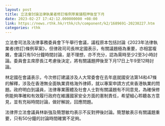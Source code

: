 ```yaml
---
layout: post
title: 立法會討論法律執業者修訂條例草案議程押後至下月
date: 2023-02-27 17:42:12.000000000 +08:00
link: https://news.rthk.hk/rthk/ch/component/k2/1689691-20230227.htm
categories: rthk
---
```


立法會司法及法律事務委員會下午舉行會議，議程原本包括討論《2023年法律執業者(修訂)條例草案》，但律政司司長林定國表示，有關議題極為重要，亦相當複雜，會議只有50分鐘時間討論，是不理想，亦不充分，認為需時至少2至3小時討論。委員會主席廖長江考慮後決定，將有關議題押後至下月17日上午9至12時討論。

林定國在會議表示，今次修訂建議涉及人大常委會在去年底就國安法第14和47條的解釋，涉及在香港無全面執業資格海外律師，就以專案申請方式來香港執業的問題。政府明白到議員，法律專業團體及社會人士對有關議題有不同意見，為確保修例能夠準確和有效履行政府在維護國家安全方面的憲制責任，希望細心聆聽各方意見，並有充裕時間討論，做好解說，回應問題。

法律界立法會議員林新強及簡慧敏均表示不反對押後討論。簡慧敏表示有關議題重要，只有50分鐘的討論時間確實不足夠。
